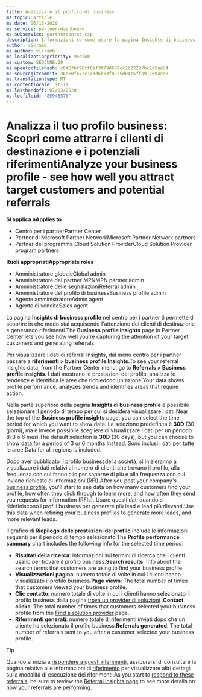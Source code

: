 ```yaml
---
title: Analizzare il profilo di business
ms.topic: article
ms.date: 06/15/2020
ms.service: partner-dashboard
ms.subservice: partnercenter-csp
description: Informazioni su come usare la pagina Insights di business profile per vedere in che modo si sta acquisendo l'attenzione dei clienti di destinazione e si generano riferimenti.
author: vikramb
ms.author: vikramb
ms.localizationpriority: medium
ms.custom: SEOJUNE.20
ms.openlocfilehash: c648fbf98ff0af3f79d689cc2b22297bc1a5aa84
ms.sourcegitcommit: 36a60f672c1c3d6b63fd225d04c5ffa917694ae0
ms.translationtype: MT
ms.contentlocale: it-IT
ms.lasthandoff: 07/03/2020
ms.locfileid: "85948570"
---
```

# <a name="analyze-your-business-profile---see-how-well-you-attract-target-customers-and-potential-referrals"></a><span data-ttu-id="51509-103">Analizza il tuo profilo business: Scopri come attrarre i clienti di destinazione e i potenziali riferimenti</span><span class="sxs-lookup"><span data-stu-id="51509-103">Analyze your business profile - see how well you attract target customers and potential referrals</span></span>
<!-- 
https://go.microsoft.com/fwlink/?linkid=849120
-->

<span data-ttu-id="51509-104">**Si applica a**</span><span class="sxs-lookup"><span data-stu-id="51509-104">**Applies to**</span></span>

- <span data-ttu-id="51509-105">Centro per i partner</span><span class="sxs-lookup"><span data-stu-id="51509-105">Partner Center</span></span>
- <span data-ttu-id="51509-106">Partner di Microsoft Partner Network</span><span class="sxs-lookup"><span data-stu-id="51509-106">Microsoft Partner Network partners</span></span>
- <span data-ttu-id="51509-107">Partner del programma Cloud Solution Provider</span><span class="sxs-lookup"><span data-stu-id="51509-107">Cloud Solution Provider program partners</span></span>

<span data-ttu-id="51509-108">**Ruoli appropriati**</span><span class="sxs-lookup"><span data-stu-id="51509-108">**Appropriate roles**</span></span>

- <span data-ttu-id="51509-109">Amministratore globale</span><span class="sxs-lookup"><span data-stu-id="51509-109">Global admin</span></span>
- <span data-ttu-id="51509-110">Amministratore dei partner MPN</span><span class="sxs-lookup"><span data-stu-id="51509-110">MPN partner admin</span></span>
- <span data-ttu-id="51509-111">Amministratore delle segnalazioni</span><span class="sxs-lookup"><span data-stu-id="51509-111">Referral admin</span></span>
- <span data-ttu-id="51509-112">Amministratore del profilo di business</span><span class="sxs-lookup"><span data-stu-id="51509-112">Business profile admin</span></span>
- <span data-ttu-id="51509-113">Agente amministratore</span><span class="sxs-lookup"><span data-stu-id="51509-113">Admin agent</span></span>
- <span data-ttu-id="51509-114">Agente di vendita</span><span class="sxs-lookup"><span data-stu-id="51509-114">Sales agent</span></span>

<span data-ttu-id="51509-115">La pagina **Insights di business profile** nel centro per i partner ti permette di scoprire in che modo stai acquisendo l'attenzione dei clienti di destinazione e generando riferimenti.</span><span class="sxs-lookup"><span data-stu-id="51509-115">The **Business profile insights** page in Partner Center lets you see how well you're capturing the attention of your target customers and generating referrals.</span></span>

<span data-ttu-id="51509-116">Per visualizzare i dati di referral Insights, dal menu centro per i partner passare a **riferimenti > business profile Insights**.</span><span class="sxs-lookup"><span data-stu-id="51509-116">To see your referral insights data, from the Partner Center menu, go to **Referrals > Business profile insights**.</span></span> <span data-ttu-id="51509-117">I dati mostrano le prestazioni del profilo, analizza le tendenze e identifica le aree che richiedono un'azione.</span><span class="sxs-lookup"><span data-stu-id="51509-117">Your data shows profile performance, analyzes trends and identifies areas that require action.</span></span>

<span data-ttu-id="51509-118">Nella parte superiore della pagina **Insights di business profile** è possibile selezionare il periodo di tempo per cui si desidera visualizzare i dati.</span><span class="sxs-lookup"><span data-stu-id="51509-118">Near the top of the **Business profile insights** page, you can select the time period for which you want to show data.</span></span> <span data-ttu-id="51509-119">La selezione predefinita è **30D** (30 giorni), ma è invece possibile scegliere di visualizzare i dati per un periodo di 3 o 6 mesi.</span><span class="sxs-lookup"><span data-stu-id="51509-119">The default selection is **30D** (30 days), but you can choose to show data for a period of 3 or 6 months instead.</span></span> <span data-ttu-id="51509-120">Sono inclusi i dati per tutte le aree.</span><span class="sxs-lookup"><span data-stu-id="51509-120">Data for all regions is included.</span></span>

<span data-ttu-id="51509-121">Dopo aver pubblicato il [profilo business](create-a-marketing-profile.md)della società, si inizieranno a visualizzare i dati relativi al numero di clienti che trovano il profilo, alla frequenza con cui fanno clic per saperne di più e alla frequenza con cui inviano richieste di informazioni (RFI).</span><span class="sxs-lookup"><span data-stu-id="51509-121">After you post your company's [business profile](create-a-marketing-profile.md), you'll start to see data on how many customers find your profile, how often they click through to learn more, and how often they send you requests for information (RFIs).</span></span> <span data-ttu-id="51509-122">Usare questi dati quando si ridefiniscono i profili business per generare più lead e lead più rilevanti.</span><span class="sxs-lookup"><span data-stu-id="51509-122">Use this data when refining your business profiles to generate more leads, and more relevant leads.</span></span>

<span data-ttu-id="51509-123">Il grafico di **Riepilogo delle prestazioni del profilo** include le informazioni seguenti per il periodo di tempo selezionato:</span><span class="sxs-lookup"><span data-stu-id="51509-123">The **Profile performance summary** chart includes the following info for the selected time period:</span></span>

- <span data-ttu-id="51509-124">**Risultati della ricerca**: informazioni sui termini di ricerca che i clienti usano per trovare il profilo business.</span><span class="sxs-lookup"><span data-stu-id="51509-124">**Search results**: Info about the search terms that customers are using to find your business profile.</span></span>
- <span data-ttu-id="51509-125">**Visualizzazioni pagina**: numero totale di volte in cui i clienti hanno visualizzato il profilo business.</span><span class="sxs-lookup"><span data-stu-id="51509-125">**Page views**: The total number of times that customers viewed your business profile.</span></span>
- <span data-ttu-id="51509-126">**Clic contatto**: numero totale di volte in cui i clienti hanno selezionato il profilo business dalla pagina [trova un provider di soluzioni](https://www.microsoft.com/solution-providers/home) .</span><span class="sxs-lookup"><span data-stu-id="51509-126">**Contact clicks**: The total number of times that customers selected your business profile from the [Find a solution provider](https://www.microsoft.com/solution-providers/home) page.</span></span>
- <span data-ttu-id="51509-127">**Riferimenti generati**: numero totale di riferimenti inviati dopo che un cliente ha selezionato il profilo business.</span><span class="sxs-lookup"><span data-stu-id="51509-127">**Referrals generated**: The total number of referrals sent to you after a customer selected your business profile.</span></span>

> [!TIP]
> <span data-ttu-id="51509-128">Quando si inizia a [rispondere a questi riferimenti](responding-to-referrals.md), assicurarsi di consultare la pagina relativa alle informazioni di [riferimento](referral-insights.md) per visualizzare altri dettagli sulla modalità di esecuzione dei riferimenti.</span><span class="sxs-lookup"><span data-stu-id="51509-128">As you start to [respond to these referrals](responding-to-referrals.md), be sure to review the [Referral insights page](referral-insights.md) to see more details on how your referrals are performing.</span></span>
